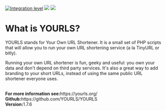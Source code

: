 [![Integration level](https://dash.yunohost.org/integration/yourls.svg)](https://dash.yunohost.org/appci/app/yourls) ![](https://ci-apps.yunohost.org/ci/badges/yourls.status.svg) ![](https://ci-apps.yunohost.org/ci/badges/yourls.maintain.svg)

<h1>What is YOURLS?</h1>
<p>YOURLS stands for Your Own URL Shortener. It is a small set of PHP scripts that will allow you to run your own URL shortening service (a la TinyURL or bitly).</p>

<p>Running your own URL shortener is fun, geeky and useful: you own your data and don't depend on third party services. It's also a great way to add branding to your short URLs, instead of using the same public URL shortener everyone uses.</p><br>
<strong>For more information see:</strong>https://yourls.org/ <br>
<strong>Github:</strong>https://github.com/YOURLS/YOURLS <br>
<strong>Version:</strong>1.7.6
